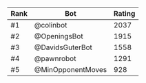 Rank|Bot|Rating
---|---|---
#1|@colinbot|2037
#2|@OpeningsBot|1915
#3|@DavidsGuterBot|1558
#4|@pawnrobot|1291
#5|@MinOpponentMoves|928
